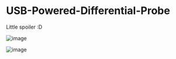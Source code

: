 # USB-Powered-Differential-Probe

Little spoiler :D

![image](https://github.com/user-attachments/assets/f0c824ff-4b00-44af-bf01-e5111df1e71c)

![image](https://github.com/user-attachments/assets/9842d33a-944e-4de0-81c4-d15ac83b4486)

